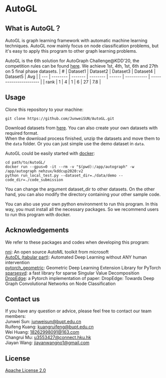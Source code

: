 # AutoGL

## What is AutoGL？

AutoGL is graph learning framework with automatic machine learning techniques. AutoGL now mainly focus on node classification problems, but it's easy to apply this program to other graph learning problems.

AutoGL is the 6th solution for AutoGraph Challenge@KDD'20, the competition rules can be found [here](https://www.automl.ai/competitions/3). We achieve 1st, 4th, 1st, 6th and 27th on 5 final phase datasets. 
| #   | Dataset1     | Dataset2    | Dataset3   | Dataset4   | Dataset5 | Avg |
| --- | -------- | ------- | -------- | ------ | ----------- | ---------------------- | 
| rank   | 1  | 4   | 1      | 6  | 27 | 7.8 |

## Usage
Clone this repository to your machine:
```
git clone https://github.com/JunweiSUN/AutoGL.git
```
Download datasets from [here](https://www.automl.ai/competitions/6?secret_key=c10be8ef-9a94-417d-bb7a-5711aa6c895b#learn_the_details). You can also create your own datasets with required format.<br>
When the download process finished, unzip the datasets and move them to the `data` folder. Or you can just simple use the demo dataset in `data`.<br>

AutoGL could be easily started with [docker](https://www.docker.com/):
```
cd path/to/AutoGL/
docker run --gpus=0 -it --rm -v "$(pwd):/app/autograph" -w /app/autograph nehzux/kddcup2020:v2
python run_local_test.py --dataset_dir=./data/demo --code_dir=./code_submission
```
You can change the argument dataset_dir to other datasets. On the other hand, you can also modify the directory containing your other sample code.<br>

You can also use your own python environment to run this program. In this way, you must install all the necessary packages. So we recommend users to run this program with docker.

## Acknowledgements
We refer to these packages and codes when developing this program:<br>

[nni](https://github.com/microsoft/nni): An open source AutoML toolkit from microsoft<br>
[AutoDL (tabular part)](https://github.com/DeepWisdom/AutoDL/tree/master/AutoDL_sample_code_submission/Auto_Tabular): Automated Deep Learning without ANY human intervention<br>
[pytorch_geometric](https://github.com/rusty1s/pytorch_geometric): Geometric Deep Learning Extension Library for PyTorch<br>
[sparsesvd](https://github.com/RaRe-Technologies/sparsesvd): a fast library for sparse Singular Value Decomposition<br>
[DropEdge](https://github.com/DropEdge/DropEdge): a Pytorch implementation of paper: DropEdge: Towards Deep Graph Convolutional Networks on Node Classification

## Contact us
If you have any question or advice, please feel free to contact our team members:<br>
Junwei Sun: junweisun@bupt.edu.cn<br>
Ruifeng Kuang: kuangruifeng@bupt.edu.cn<br>
Wei Huang: 18262998091@163.com<br>
Changrui Mu: u3553427@connect.hku.hk<br>
Jiayan Wang: jiayanwangno1@gmail.com

## License 
[Apache License 2.0](https://github.com/JunweiSUN/AutoGL/blob/master/LICENSE)
